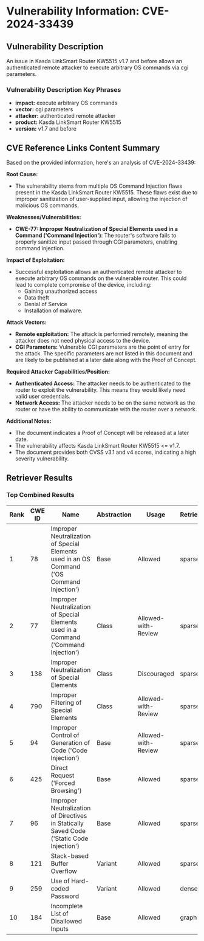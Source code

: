# Vulnerability Information: CVE-2024-33439

## Vulnerability Description
An issue in Kasda LinkSmart Router KW5515 v1.7 and before allows an authenticated remote attacker to execute arbitrary OS commands via cgi parameters.

### Vulnerability Description Key Phrases
- **impact:** execute arbitrary OS commands
- **vector:** cgi parameters
- **attacker:** authenticated remote attacker
- **product:** Kasda LinkSmart Router KW5515
- **version:** v1.7 and before

## CVE Reference Links Content Summary
Based on the provided information, here's an analysis of CVE-2024-33439:

**Root Cause:**

*   The vulnerability stems from multiple OS Command Injection flaws present in the Kasda LinkSmart Router KW5515. These flaws exist due to improper sanitization of user-supplied input, allowing the injection of malicious OS commands.

**Weaknesses/Vulnerabilities:**

*   **CWE-77: Improper Neutralization of Special Elements used in a Command ('Command Injection')**: The router's software fails to properly sanitize input passed through CGI parameters, enabling command injection.

**Impact of Exploitation:**

*   Successful exploitation allows an authenticated remote attacker to execute arbitrary OS commands on the vulnerable router. This could lead to complete compromise of the device, including:
    *   Gaining unauthorized access
    *   Data theft
    *   Denial of Service
    *   Installation of malware.

**Attack Vectors:**

*   **Remote exploitation:** The attack is performed remotely, meaning the attacker does not need physical access to the device.
*   **CGI Parameters:** Vulnerable CGI parameters are the point of entry for the attack. The specific parameters are not listed in this document and are likely to be published at a later date along with the Proof of Concept.

**Required Attacker Capabilities/Position:**

*   **Authenticated Access:**  The attacker needs to be authenticated to the router to exploit the vulnerability. This means they would likely need valid user credentials.
*   **Network Access:** The attacker needs to be on the same network as the router or have the ability to communicate with the router over a network.

**Additional Notes:**
*  The document indicates a Proof of Concept will be released at a later date.
*  The vulnerability affects Kasda LinkSmart Router KW5515 <= v1.7.
*  The document provides both CVSS v3.1 and v4 scores, indicating a high severity vulnerability.

## Retriever Results

### Top Combined Results

| Rank | CWE ID | Name | Abstraction | Usage  | Retrievers | Individual Scores |
|------|--------|------|-------------|-------|------------|-------------------|
| 1 | 78 | Improper Neutralization of Special Elements used in an OS Command ('OS Command Injection') | Base | Allowed | sparse | 0.056 |
| 2 | 77 | Improper Neutralization of Special Elements used in a Command ('Command Injection') | Class | Allowed-with-Review | sparse | 0.051 |
| 3 | 138 | Improper Neutralization of Special Elements | Class | Discouraged | sparse | 0.047 |
| 4 | 790 | Improper Filtering of Special Elements | Class | Allowed-with-Review | sparse | 0.046 |
| 5 | 94 | Improper Control of Generation of Code ('Code Injection') | Base | Allowed-with-Review | sparse | 0.046 |
| 6 | 425 | Direct Request ('Forced Browsing') | Base | Allowed | sparse | 0.044 |
| 7 | 96 | Improper Neutralization of Directives in Statically Saved Code ('Static Code Injection') | Base | Allowed | sparse | 0.044 |
| 8 | 121 | Stack-based Buffer Overflow | Variant | Allowed | sparse | 0.044 |
| 9 | 259 | Use of Hard-coded Password | Variant | Allowed | dense | 0.570 |
| 10 | 184 | Incomplete List of Disallowed Inputs | Base | Allowed | graph | 0.002 |

